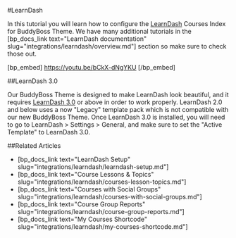 #LearnDash

In this tutorial you will learn how to configure the [LearnDash](https://learndash.idevaffiliate.com/111.html) Courses Index for BuddyBoss Theme. We have many additional tutorials in the [bp_docs_link text="LearnDash documentation" slug="integrations/learndash/overview.md"] section so make sure to check those out.

[bp_embed] https://youtu.be/bCkX-dNgYKU [/bp_embed]

##LearnDash 3.0

Our BuddyBoss Theme is designed to make LearnDash look beautiful, and it requires [LearnDash 3.0](https://www.learndash.com/best-wordpress-lms-plugin/) or above in order to work properly. LearnDash 2.0 and below uses a now "Legacy" template pack which is not compatible with our new BuddyBoss Theme. Once LearnDash 3.0 is installed, you will need to go to LearnDash > Settings > General, and make sure to set the "Active Template" to LearnDash 3.0.

##Related Articles

- [bp_docs_link text="LearnDash Setup" slug="integrations/learndash/learndash-setup.md"]
- [bp_docs_link text="Course Lessons & Topics" slug="integrations/learndash/courses-lesson-topics.md"]
- [bp_docs_link text="Courses with Social Groups" slug="integrations/learndash/courses-with-social-groups.md"]
- [bp_docs_link text="Course Group Reports" slug="integrations/learndash/course-group-reports.md"]
- [bp_docs_link text="My Courses Shortcode" slug="integrations/learndash/my-courses-shortcode.md"]